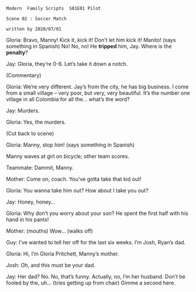 ```
Modern  Family Scripts  S01E01 Pilot    

Scene 02 : Soccer Match

written by 2020/07/01 
```

Gloria: Bravo, Manny! Kick it, kick it! Don’t let him kick it! Manito! (says something in Spanish) No! No, no! He **tripped** him, Jay. Where is the **penalty**?

> 

Jay: Gloria, they’re 0-6. Let’s take it down a notch.

(Commentary)

Gloria: We’re very different. Jay’s from the city, he has big business. I come from a small village – very poor, but very, very beautiful. It’s the number one village in all Colombia for all the… what’s the word?

Jay: Murders.

Gloria: Yes, the murders.

(Cut back to scene)

Gloria: Manny, stop him! (says something in Spanish)

Manny waves at girl on bicycle; other team scores.

Teammate: Dammit, Manny.

Mother: Come on, coach. You’ve gotta take that kid out!

Gloria: You wanna take him out? How about I take you out?

Jay: Honey, honey…

Gloria: Why don’t you worry about your son? He spent the first half with his hand in his pants!

Mother: (mouths) Wow… (walks off)

Guy: I’ve wanted to tell her off for the last six weeks. I’m Josh, Ryan’s dad.

Gloria: Hi, I’m Gloria Pritchett, Manny’s mother.

Josh: Oh, and this must be your dad.

Jay: Her dad? No. No, that’s funny. Actually, no, I’m her husband. Don’t be fooled by the, uh… (tries getting up from chair) Gimme a second here.
